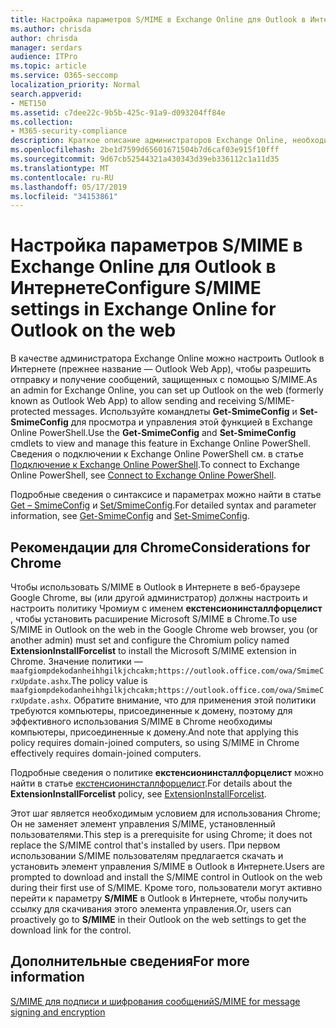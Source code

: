 ```yaml
---
title: Настройка параметров S/MIME в Exchange Online для Outlook в Интернете
ms.author: chrisda
author: chrisda
manager: serdars
audience: ITPro
ms.topic: article
ms.service: O365-seccomp
localization_priority: Normal
search.appverid:
- MET150
ms.assetid: c7dee22c-9b5b-425c-91a9-d093204ff84e
ms.collection:
- M365-security-compliance
description: Краткое описание администраторов Exchange Online, необходимых для просмотра и настройки параметров S/MIME в Outlook в Интернете в Exchange Online.
ms.openlocfilehash: 2be1d7599d65601671504b7d6caf03e915f10fff
ms.sourcegitcommit: 9d67cb52544321a430343d39eb336112c1a11d35
ms.translationtype: MT
ms.contentlocale: ru-RU
ms.lasthandoff: 05/17/2019
ms.locfileid: "34153861"
---
```

# <a name="configure-smime-settings-in-exchange-online-for-outlook-on-the-web"></a><span data-ttu-id="32cac-103">Настройка параметров S/MIME в Exchange Online для Outlook в Интернете</span><span class="sxs-lookup"><span data-stu-id="32cac-103">Configure S/MIME settings in Exchange Online for Outlook on the web</span></span>

<span data-ttu-id="32cac-104">В качестве администратора Exchange Online можно настроить Outlook в Интернете (прежнее название — Outlook Web App), чтобы разрешить отправку и получение сообщений, защищенных с помощью S/MIME.</span><span class="sxs-lookup"><span data-stu-id="32cac-104">As an admin for Exchange Online, you can set up Outlook on the web (formerly known as Outlook Web App) to allow sending and receiving S/MIME-protected messages.</span></span> <span data-ttu-id="32cac-105">Используйте командлеты **Get-SmimeConfig** и **Set-SmimeConfig** для просмотра и управления этой функцией в Exchange Online PowerShell.</span><span class="sxs-lookup"><span data-stu-id="32cac-105">Use the **Get-SmimeConfig** and **Set-SmimeConfig** cmdlets to view and manage this feature in Exchange Online PowerShell.</span></span> <span data-ttu-id="32cac-106">Сведения о подключении к Exchange Online PowerShell см. в статье [Подключение к Exchange Online PowerShell](https://go.microsoft.com/fwlink/p/?linkid=396554).</span><span class="sxs-lookup"><span data-stu-id="32cac-106">To connect to Exchange Online PowerShell, see [Connect to Exchange Online PowerShell](https://go.microsoft.com/fwlink/p/?linkid=396554).</span></span>

<span data-ttu-id="32cac-107">Подробные сведения о синтаксисе и параметрах можно найти в статье [Get – SmimeConfig](http://technet.microsoft.com/library/4b29fa89-0840-4fe9-8885-019fcef2e02b.aspx) и [Set/SmimeConfig](http://technet.microsoft.com/library/de357ce0-8143-4c36-8032-026292fc63f0.aspx).</span><span class="sxs-lookup"><span data-stu-id="32cac-107">For detailed syntax and parameter information, see [Get-SmimeConfig](http://technet.microsoft.com/library/4b29fa89-0840-4fe9-8885-019fcef2e02b.aspx) and [Set-SmimeConfig](http://technet.microsoft.com/library/de357ce0-8143-4c36-8032-026292fc63f0.aspx).</span></span>

## <a name="considerations-for-chrome"></a><span data-ttu-id="32cac-108">Рекомендации для Chrome</span><span class="sxs-lookup"><span data-stu-id="32cac-108">Considerations for Chrome</span></span>

<span data-ttu-id="32cac-109">Чтобы использовать S/MIME в Outlook в Интернете в веб-браузере Google Chrome, вы (или другой администратор) должны настроить и настроить политику Чромиум с именем **екстенсионинсталлфорцелист** , чтобы установить расширение Microsoft S/MIME в Chrome.</span><span class="sxs-lookup"><span data-stu-id="32cac-109">To use S/MIME in Outlook on the web in the Google Chrome web browser, you (or another admin) must set and configure the Chromium policy named **ExtensionInstallForcelist** to install the Microsoft S/MIME extension in Chrome.</span></span> <span data-ttu-id="32cac-110">Значение политики — `maafgiompdekodanheihhgilkjchcakm;https://outlook.office.com/owa/SmimeCrxUpdate.ashx`.</span><span class="sxs-lookup"><span data-stu-id="32cac-110">The policy value is `maafgiompdekodanheihhgilkjchcakm;https://outlook.office.com/owa/SmimeCrxUpdate.ashx`.</span></span> <span data-ttu-id="32cac-111">Обратите внимание, что для применения этой политики требуются компьютеры, присоединенные к домену, поэтому для эффективного использования S/MIME в Chrome необходимы компьютеры, присоединенные к домену.</span><span class="sxs-lookup"><span data-stu-id="32cac-111">And note that applying this policy requires domain-joined computers, so using S/MIME in Chrome effectively requires domain-joined computers.</span></span>

<span data-ttu-id="32cac-112">Подробные сведения о политике **екстенсионинсталлфорцелист** можно найти в статье [екстенсионинсталлфорцелист](http://dev.chromium.org/administrators/policy-list-3#ExtensionInstallForcelist).</span><span class="sxs-lookup"><span data-stu-id="32cac-112">For details about the **ExtensionInstallForcelist** policy, see [ExtensionInstallForcelist](http://dev.chromium.org/administrators/policy-list-3#ExtensionInstallForcelist).</span></span>

<span data-ttu-id="32cac-113">Этот шаг является необходимым условием для использования Chrome; Он не заменяет элемент управления S/MIME, установленный пользователями.</span><span class="sxs-lookup"><span data-stu-id="32cac-113">This step is a prerequisite for using Chrome; it does not replace the S/MIME control that's installed by users.</span></span> <span data-ttu-id="32cac-114">При первом использовании S/MIME пользователям предлагается скачать и установить элемент управления S/MIME в Outlook в Интернете.</span><span class="sxs-lookup"><span data-stu-id="32cac-114">Users are prompted to download and install the S/MIME control in Outlook on the web during their first use of S/MIME.</span></span> <span data-ttu-id="32cac-115">Кроме того, пользователи могут активно перейти к параметру **S/MIME** в Outlook в Интернете, чтобы получить ссылку для скачивания этого элемента управления.</span><span class="sxs-lookup"><span data-stu-id="32cac-115">Or, users can proactively go to **S/MIME** in their Outlook on the web settings to get the download link for the control.</span></span>

## <a name="for-more-information"></a><span data-ttu-id="32cac-116">Дополнительные сведения</span><span class="sxs-lookup"><span data-stu-id="32cac-116">For more information</span></span>

[<span data-ttu-id="32cac-117">S/MIME для подписи и шифрования сообщений</span><span class="sxs-lookup"><span data-stu-id="32cac-117">S/MIME for message signing and encryption</span></span>](s-mime-for-message-signing-and-encryption.md)
